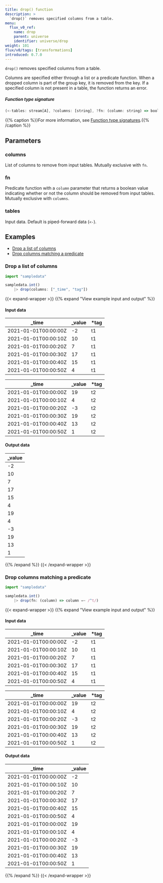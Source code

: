```yaml
---
title: drop() function
description: >
  `drop()` removes specified columns from a table.
menu:
  flux_v0_ref:
    name: drop
    parent: universe
    identifier: universe/drop
weight: 101
flux/v0/tags: [transformations]
introduced: 0.7.0
---
```


<!------------------------------------------------------------------------------

IMPORTANT: This page was generated from comments in the Flux source code. Any
edits made directly to this page will be overwritten the next time the
documentation is generated. 

To make updates to this documentation, update the function comments above the
function definition in the Flux source code:

https://github.com/influxdata/flux/blob/master/stdlib/universe/universe.flux#L462-L465

Contributing to Flux: https://github.com/influxdata/flux#contributing
Fluxdoc syntax: https://github.com/influxdata/flux/blob/master/docs/fluxdoc.md

------------------------------------------------------------------------------->

`drop()` removes specified columns from a table.

Columns are specified either through a list or a predicate function.
When a dropped column is part of the group key, it is removed from the key.
If a specified column is not present in a table, the function returns an error.

##### Function type signature

```js
(<-tables: stream[A], ?columns: [string], ?fn: (column: string) => bool) => stream[B] where A: Record, B: Record
```

{{% caption %}}For more information, see [Function type signatures](/flux/v0/function-type-signatures/).{{% /caption %}}

## Parameters

### columns

List of columns to remove from input tables. Mutually exclusive with `fn`.



### fn

Predicate function with a `column` parameter that returns a boolean
value indicating whether or not the column should be removed from input tables.
Mutually exclusive with `columns`.



### tables

Input data. Default is piped-forward data (`<-`).




## Examples

- [Drop a list of columns](#drop-a-list-of-columns)
- [Drop columns matching a predicate](#drop-columns-matching-a-predicate)

### Drop a list of columns

```js
import "sampledata"

sampledata.int()
    |> drop(columns: ["_time", "tag"])

```

{{< expand-wrapper >}}
{{% expand "View example input and output" %}}

#### Input data

| _time                | _value  | *tag |
| -------------------- | ------- | ---- |
| 2021-01-01T00:00:00Z | -2      | t1   |
| 2021-01-01T00:00:10Z | 10      | t1   |
| 2021-01-01T00:00:20Z | 7       | t1   |
| 2021-01-01T00:00:30Z | 17      | t1   |
| 2021-01-01T00:00:40Z | 15      | t1   |
| 2021-01-01T00:00:50Z | 4       | t1   |

| _time                | _value  | *tag |
| -------------------- | ------- | ---- |
| 2021-01-01T00:00:00Z | 19      | t2   |
| 2021-01-01T00:00:10Z | 4       | t2   |
| 2021-01-01T00:00:20Z | -3      | t2   |
| 2021-01-01T00:00:30Z | 19      | t2   |
| 2021-01-01T00:00:40Z | 13      | t2   |
| 2021-01-01T00:00:50Z | 1       | t2   |


#### Output data

| _value  |
| ------- |
| -2      |
| 10      |
| 7       |
| 17      |
| 15      |
| 4       |
| 19      |
| 4       |
| -3      |
| 19      |
| 13      |
| 1       |

{{% /expand %}}
{{< /expand-wrapper >}}

### Drop columns matching a predicate

```js
import "sampledata"

sampledata.int()
    |> drop(fn: (column) => column =~ /^t/)

```

{{< expand-wrapper >}}
{{% expand "View example input and output" %}}

#### Input data

| _time                | _value  | *tag |
| -------------------- | ------- | ---- |
| 2021-01-01T00:00:00Z | -2      | t1   |
| 2021-01-01T00:00:10Z | 10      | t1   |
| 2021-01-01T00:00:20Z | 7       | t1   |
| 2021-01-01T00:00:30Z | 17      | t1   |
| 2021-01-01T00:00:40Z | 15      | t1   |
| 2021-01-01T00:00:50Z | 4       | t1   |

| _time                | _value  | *tag |
| -------------------- | ------- | ---- |
| 2021-01-01T00:00:00Z | 19      | t2   |
| 2021-01-01T00:00:10Z | 4       | t2   |
| 2021-01-01T00:00:20Z | -3      | t2   |
| 2021-01-01T00:00:30Z | 19      | t2   |
| 2021-01-01T00:00:40Z | 13      | t2   |
| 2021-01-01T00:00:50Z | 1       | t2   |


#### Output data

| _time                | _value  |
| -------------------- | ------- |
| 2021-01-01T00:00:00Z | -2      |
| 2021-01-01T00:00:10Z | 10      |
| 2021-01-01T00:00:20Z | 7       |
| 2021-01-01T00:00:30Z | 17      |
| 2021-01-01T00:00:40Z | 15      |
| 2021-01-01T00:00:50Z | 4       |
| 2021-01-01T00:00:00Z | 19      |
| 2021-01-01T00:00:10Z | 4       |
| 2021-01-01T00:00:20Z | -3      |
| 2021-01-01T00:00:30Z | 19      |
| 2021-01-01T00:00:40Z | 13      |
| 2021-01-01T00:00:50Z | 1       |

{{% /expand %}}
{{< /expand-wrapper >}}
